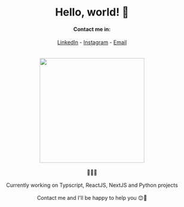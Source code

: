 
<div align="center">
  
 # Hello, world! 👋

  #### Contact me in:
  [LinkedIn](https:///www.linkedin.com/in/kevin-krause-63661619a/) - [Instagram](https://instagram.com/kevinkrause__) - [Email](mailto:contatokevinkrause@gmail.com)
  <br>
  <br>
  <br>
  [<img height = 280rem src="https://github-readme-stats.vercel.app/api?username=kevin-krause&show_icons=true&line_height=45&include_all_commits=true" />](https://github.com/kevin-krause)
  <br>
  <br> 🌱🌱🌱
  <br>
  <br>
  Currently working on Typscript, ReactJS, NextJS and Python projects
  <br>
  <br>
  Contact me and I'll be happy to help you 😊💙
  <br>
</div>
 
